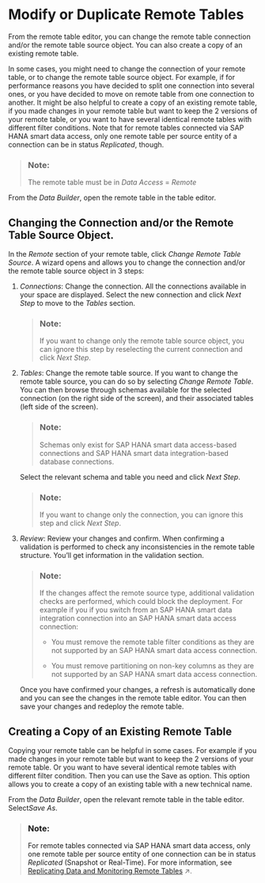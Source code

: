 <!-- loio8c3632f28dc94e068dbdab8fe9bbeeb9 -->

# Modify or Duplicate Remote Tables

From the remote table editor, you can change the remote table connection and/or the remote table source object. You can also create a copy of an existing remote table.

In some cases, you might need to change the connection of your remote table, or to change the remote table source object. For example, if for performance reasons you have decided to split one connection into several ones, or you have decided to move on remote table from one connection to another. It might be also helpful to create a copy of an existing remote table, if you made changes in your remote table but want to keep the 2 versions of your remote table, or you want to have several identical remote tables with different filter conditions. Note that for remote tables connected via SAP HANA smart data access, only one remote table per source entity of a connection can be in status *Replicated*, though.

> ### Note:  
> The remote table must be in *Data Access* = *Remote* 

From the *Data Builder*, open the remote table in the table editor.



<a name="loio8c3632f28dc94e068dbdab8fe9bbeeb9__section_ozd_5vh_kxb"/>

## Changing the Connection and/or the Remote Table Source Object.

In the *Remote* section of your remote table, click *Change Remote Table Source*. A wizard opens and allows you to change the connection and/or the remote table source object in 3 steps:

1.  *Connections*: Change the connection. All the connections available in your space are displayed. Select the new connection and click *Next Step* to move to the *Tables* section.

    > ### Note:  
    > If you want to change only the remote table source object, you can ignore this step by reselecting the current connection and click *Next Step*.

2.  *Tables*: Change the remote table source. If you want to change the remote table source, you can do so by selecting *Change Remote Table*. You can then browse through schemas available for the selected connection \(on the right side of the screen\), and their associated tables \(left side of the screen\).

    > ### Note:  
    > Schemas only exist for SAP HANA smart data access-based connections and SAP HANA smart data integration-based database connections.

    Select the relevant schema and table you need and click *Next Step*.

    > ### Note:  
    > If you want to change only the connection, you can ignore this step and click *Next Step*.

3.  *Review*: Review your changes and confirm. When confirming a validation is performed to check any inconsistencies in the remote table structure. You’ll get information in the validation section.

    > ### Note:  
    > If the changes affect the remote source type, additional validation checks are performed, which could block the deployment. For example if you if you switch from an SAP HANA smart data integration connection into an SAP HANA smart data access connection:
    > 
    > -   You must remove the remote table filter conditions as they are not supported by an SAP HANA smart data access connection.
    > 
    > -   You must remove partitioning on non-key columns as they are not supported by an SAP HANA smart data access connection.

    Once you have confirmed your changes, a refresh is automatically done and you can see the changes in the remote table editor. You can then save your changes and redeploy the remote table.




<a name="loio8c3632f28dc94e068dbdab8fe9bbeeb9__section_t1t_jyh_kxb"/>

## Creating a Copy of an Existing Remote Table

Copying your remote table can be helpful in some cases. For example if you made changes in your remote table but want to keep the 2 versions of your remote table. Or you want to have several identical remote tables with different filter condition. Then you can use the Save as option. This option allows you to create a copy of an existing table with a new technical name.

From the *Data Builder*, open the relevant remote table in the table editor. Select*Save As*.

> ### Note:  
> For remote tables connected via SAP HANA smart data access, only one remote table per source entity of one connection can be in status *Replicated* \(Snapshot or Real-Time\). For more information, see [Replicating Data and Monitoring Remote Tables](https://help.sap.com/viewer/9f36ca35bc6145e4acdef6b4d852d560/DEV_CURRENT/en-US/4dd95d7bff1f48b399c8b55dbdd34b9e.html "In Remote Tables (monitor), you can find a remote table monitor per space. Here, you can copy data from remote tables that have been deployed in your space into SAP Datasphere, and you can monitor the replication of the data. You can copy or schedule copying the full set of data from the source, or you can set up replication of data changes in real-time via change data capturing (CDC).") :arrow_upper_right:.

